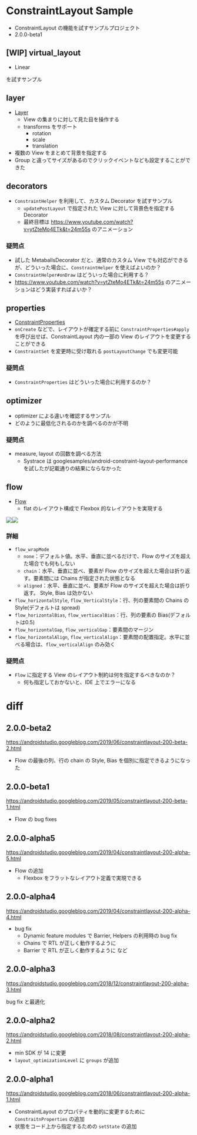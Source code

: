 # ConstraintLayout Sample

* ConstraintLayout の機能を試すサンプルプロジェクト
* 2.0.0-beta1

## [WIP] virtual_layout

* Linear

を試すサンプル

## layer

* [Layer](https://developer.android.com/reference/android/support/constraint/helper/Layer)
  * View の集まりに対して見た目を操作する
  * transforms をサポート
    * rotation
    * scale
    * translation
* 複数の View をまとめて背景を指定する
* Group と違ってサイズがあるのでクリックイベントなども設定することができた

## decorators

* `ConstraintHelper` を利用して、カスタム Decorator を試すサンプル
  * `updatePostLayout` で指定された View に対して背景色を指定する Decorator
  * 最終目標は https://www.youtube.com/watch?v=ytZteMo4ETk&t=24m55s のアニメーション

### 疑問点

* 試した MetaballsDecorator だと、通常のカスタム View でも対応ができるが、どういった場合に、`ConstraintHelper` を使えばよいのか？
* `ConstraintHelper#onDraw` はどういった場合に利用する？
* https://www.youtube.com/watch?v=ytZteMo4ETk&t=24m55s のアニメーションはどう実装すればよいか？

## properties

* [ConstraintProperties](https://developer.android.com/reference/android/support/constraint/ConstraintProperties)
* `onCreate` などで、レイアウトが確定する前に `ConstraintProperties#apply` を呼び出せば、ConstraintLayout 内の一部の View のレイアウトを変更することができる
* `ConstraintSet` を変更時に受け取れる `postLayoutChange` でも変更可能

### 疑問点

* `ConstraintProperties` はどういった場合に利用するのか？

## optimizer

* optimizer による違いを確認するサンプル
* どのように最低化されるのかを調べるのかが不明

### 疑問点

* measure, layout の回数を調べる方法
  * Systrace は googlesamples/android-constraint-layout-performance を試したが記載通りの結果にならなかった

## flow

* [Flow](https://developer.android.com/reference/android/support/constraint/helper/Flow.html)
  * flat のレイアウト構成で Flexbox 的なレイアウトを実現する

![](./screenshots/flow1.png)![](./screenshots/flow2.png)

### 詳細

* `flow_wrapMode`
  * `none`：デフォルト値。水平、垂直に並べるだけで、Flow のサイズを超えた場合でも何もしない
  * `chain`：水平、垂直に並べ、要素が Flow のサイズを超えた場合は折り返す。要素間には Chains が指定された状態となる
  * `aligned`：水平、垂直に並べ、要素が Flow のサイズを超えた場合は折り返す。 Style, Bias は効かない
* `flow_horizontalStyle`, `flow_VerticalStyle`：行、列の要素間の Chains の Style(デフォルトは spread)
* `flow_horizontalBias`, `flow_vertiacalBias`：行、列の要素の Bias(デフォルトは0.5)
* `flow_horizontalGap`, `flow_verticalGap`：要素間のマージン
* `flow_horizontalAlign`, `flow_verticalAlign`：要素間の配置指定。水平に並べる場合は、`flow_verticalAlign` のみ効く

### 疑問点

* `Flow` に指定する View のレイアウト制約は何を指定するべきなのか？
  * 何も指定しておかないと、IDE 上でエラーになる

# diff

## 2.0.0-beta2

https://androidstudio.googleblog.com/2019/06/constraintlayout-200-beta-2.html

* Flow の最後の列、行の chain の Style, Bias を個別に指定できるようになった

## 2.0.0-beta1

https://androidstudio.googleblog.com/2019/05/constraintlayout-200-beta-1.html

* Flow の bug fixes

## 2.0.0-alpha5

https://androidstudio.googleblog.com/2019/04/constraintlayout-200-alpha-5.html

* Flow の追加
  * Flexbox をフラットなレイアウト定義で実現できる

## 2.0.0-alpha4

https://androidstudio.googleblog.com/2019/04/constraintlayout-200-alpha-4.html

* bug fix
  * Dynamic feature modules で Barrier, Helpers の利用時の bug fix
  * Chains で RTL が正しく動作するように
  * Barrier で RTL が正しく動作するように
  など

## 2.0.0-alpha3

https://androidstudio.googleblog.com/2018/12/constraintlayout-200-alpha-3.html

bug fix と最適化

## 2.0.0-alpha2

https://androidstudio.googleblog.com/2018/08/constraintlayout-200-alpha-2.html

* min SDK が 14 に変更
* `layout_optimizationLevel` に `groups` が追加

## 2.0.0-alpha1

https://androidstudio.googleblog.com/2018/06/constraintlayout-200-alpha-1.html

* ConstraintLayout のプロパティを動的に変更するために `ConstraitnProperties` の追加
* 状態をコード上から指定するための `setState` の追加
